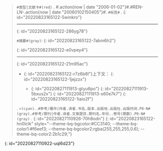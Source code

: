 > `#类型|文献卡#(red)` . #.action{now | date "2006-01-02"}#.#REN-LN-.action{now | date "20060102150405"}#. `#标签#` .
> {: id="20220823165122-5winkro"}
>
> ---
> {: id="20220823165122-286yg78"}
>
> `#摘要#(gray)`: 
> {: id="20220823165122-7abm6h2"}
>
> {: id="20220823165122-e0vpey4"}
>
> ---
> {: id="20220823165122-21m95ac"}
>
> * {: id="20220823165122-r7z6b8l"}上下文：
>   {: id="20220823165122-1jejzzx"}
>
>   * {: id="20220827111913-gtyu6po"}
>     {: id="20220827111913-5bxus2x"}
>   {: id="20220827111913-s60e7k7"}
> {: id="20220823165122-1iaio2f"}
>
>  . `>(cyan)`. .`#参考/著作|作者.译者.书名.版本.出版地.出版社.出版时间.P0-N#(gray)`..`#参考/期刊|作者.译者.文章题目.期刊名.年份..卷号(期数).P0-N#(gray)` .
> {: id="20220827110926-70h8odn"}
{: id="20220823165122-hn0lclk" style="--theme-bq-bgcolor:#CC3140; --theme-bq-color1:#f6eef3; --theme-bq-bgcolor2:rgba(255,255,255,0.6); --theme-bq-color2:2b1c29;"}

{: id="20220827110922-uql6d23"}
